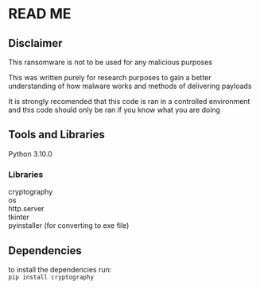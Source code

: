 # READ ME
## Disclaimer
This ransomware is not to be used for any malicious purposes 
   
This was written purely for research purposes to gain a better understanding of how malware works and methods of delivering payloads 
   
It is strongly recomended that this code is ran in a controlled environment and this code should only be ran if you know what you are doing

## Tools and Libraries
Python 3.10.0
### Libraries
cryptography  
os  
http.server   
tkinter   
pyinstaller (for converting to exe file)  

## Dependencies
to install the dependencies run:  
```pip install cryptography```
